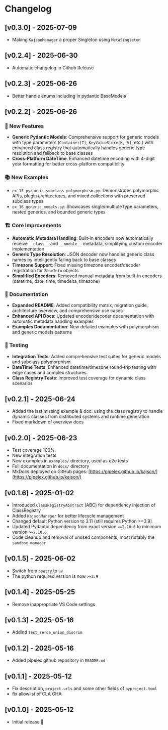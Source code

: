 # Changelog

## [v0.3.0] - 2025-07-09

- Making `KajsonManager` a proper Singleton using `MetaSingleton`

## [v0.2.4] - 2025-06-30

- Automatic changelog in Github Release

## [v0.2.3] - 2025-06-26

- Better handle enums including in pydantic BaseModels

## [v0.2.2] - 2025-06-26

### 🚀 New Features

- **Generic Pydantic Models**: Comprehensive support for generic models with type parameters (`Container[T]`, `KeyValueStore[K, V]`, etc.) with enhanced class registry that automatically handles generic type resolution and fallback to base classes
- **Cross-Platform DateTime**: Enhanced datetime encoding with 4-digit year formatting for better cross-platform compatibility

### 📚 New Examples

- `ex_15_pydantic_subclass_polymorphism.py`: Demonstrates polymorphic APIs, plugin architectures, and mixed collections with preserved subclass types
- `ex_16_generic_models.py`: Showcases single/multiple type parameters, nested generics, and bounded generic types

### 🏗️ Core Improvements

- **Automatic Metadata Handling**: Built-in encoders now automatically receive `__class__` and `__module__` metadata, simplifying custom encoder implementation
- **Generic Type Resolution**: JSON decoder now handles generic class names by intelligently falling back to base classes
- **Timezone Support**: Fixed missing timezone encoder/decoder registration for `ZoneInfo` objects
- **Simplified Encoders**: Removed manual metadata from built-in encoders (datetime, date, time, timedelta, timezone)

### 📖 Documentation

- **Expanded README**: Added compatibility matrix, migration guide, architecture overview, and comprehensive use cases
- **Enhanced API Docs**: Updated encoder/decoder documentation with automatic metadata handling examples
- **Examples Documentation**: New detailed examples with polymorphism and generic models patterns

### 🧪 Testing

- **Integration Tests**: Added comprehensive test suites for generic models and subclass polymorphism
- **DateTime Tests**: Enhanced datetime/timezone round-trip testing with edge cases and complex structures
- **Class Registry Tests**: Improved test coverage for dynamic class scenarios


## [v0.2.1] - 2025-06-24

- Added the last missing example & doc: using the class registry to handle dynamic classes from distributed systems and runtime generation
- Fixed markdown of overview docs

## [v0.2.0] - 2025-06-23

- Test coverage 100%
- New integration tests
- New examples in `examples/` directory, used as e2e tests
- Full documentation in `docs/` directory
- MkDocs deployed on GitHub pages: [https://pipelex.github.io/kajson/](https://pipelex.github.io/kajson/) 

## [v0.1.6] - 2025-01-02

- Introduced `ClassRegistryAbstract` (ABC) for dependency injection of ClassRegistry
- Added `KajsonManager` for better lifecycle management
- Changed default Python version to 3.11 (still requires Python >=3.9)
- Updated Pydantic dependency from exact version `==2.10.6` to minimum version `>=2.10.6`
- Code cleanup and removal of unused components, most notably the `sandbox_manager`

## [v0.1.5] - 2025-06-02

- Switch from `poetry` to `uv`
- The python required version is now `>=3.9`

## [v0.1.4] - 2025-05-25

- Remove inappropriate VS Code settings

## [v0.1.3] - 2025-05-16

- Addind `test_serde_union_discrim`

## [v0.1.2] - 2025-05-16

- Added pipelex github repository in `README.md`

## [v0.1.1] - 2025-05-12

- Fix description, `project.urls` and some other fields of `pyproject.toml`
- fix allowlist of CLA GHA

## [v0.1.0] - 2025-05-12

- Initial release 🎉
